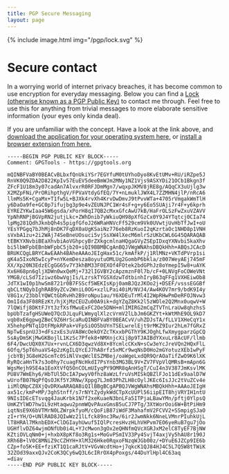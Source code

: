 ```yaml
---
title: PGP Secure Messaging
layout: page
---
```


{% include image.html img="/pgp/lock.svg" %}

# Secure contact

In a worrying world of internet privacy breaches, it has become common to use encryption for everyday messaging. Below you can find a [Lock (otherwise known as a PGP Public Key)](https://www.youtube.com/watch?v=E5FEqGYLL0o) to contact me through. Feel free to use this for anything from trivial messages to more elaborate sensitive information (your eyes only kinda deal).

If you are unfamiliar with the concept. Have a look at the link above, and [download the application for your operating system here,](https://gnupg.org/download/index.html) or [install a browser extension from here.](https://www.mailvelope.com/)


    -----BEGIN PGP PUBLIC KEY BLOCK-----
    Comment: GPGTools - https://gpgtools.org
    
    mQINBFVaBY0BEACvBLbxfQnUkiYSr7EGYfuM0tUYhoDyo8KvEtUMv+RU/iRZpe5J
    RnVK0Q9ZDA2D822KpIv57EuEV5deeBmWJm2MNy1NZ1Vjs9ASXYDi21OCb1Bkgn3f
    ZFcF1U18m3y07cadAn7AlvxrR0RFJDmMgn7/wqxpJKMV8jRE8g/AQqCX3uUjlg3w
    X2MZpFNi/PrORihpthgV/FPVaVtdyGfEQ/7Y+nLmuklJWX4L7ZZMHN4jlP/nRcA6
    llmMs5K+CgaMx+T1fw5L+BJXk4rvXh4KrvDwDmvJ9tPvvWTa+4705rVmgakWmTlH
    y6DaOa9fe+GC0p7ifujbg3p9e4vZEUNJPC1Wr4sF+g+y6Eo5SUAji7r4F+y6kprh
    EYREZYKwIaa45W6gsda/xPorH8qI7QB2cMxxGfcAwU7kB/HaFrOLSzFwZxuVZAVV
    YpNhRNPjBGVpRN2jutjLkc+ZWhDnib7yWkiuQH98pXfGzCx0Y9J4YTqtcj0CIa74
    lpMg281QdhJknbQh4s5pigfGfoJ26WRaHNVcFf529cm9Vk0UVwtjUvHbTfJwI+oU
    YEsYPGgq7bJhMj8nDK7FqDX0aUgKSaiNz776eb8RzKuoI2qKzrtaOc1NHD8p1VNH
    sVxbA1zu+2i2WAj74SeBneUOsuci5vjSsXW4lXecM6mlrSzUKbCWL6G45QARAQAB
    tEBKYXNvbiBEaXhvbiAoVGhpcyBrZXkgcmlnaHQgaGVyZSEpIDxqYXNvbi5kaXhv
    bi5lbWFpbEBnbWFpbC5jb20+iQI9BBMBCgAnBQJVWgWNAhsDBQkHhh+ABQsJCAcD
    BRUKCQgLBRYCAwEAAh4BAheAAAoJEIgHax51c/kmAfkP/j1RlMNz+VKTdPVrp1si
    gK4a5IxoN5wIcyP+nYKemDesza8oyutuOMLUg2GombP6bkla/z007WeyAEj745mF
    XX/Xp20N3EdzECgGG65v7Y3khBM33F0EXOf4FOtek2bdGPhJz8oYmepI5w8+uAYK
    Xx6H68pn6gljXDWn0wxQeMj+732lIGVBY2cApzmznF0l7b/cF+0LNVgFoCOWeVNt
    YMGB/cLSd7Iziwz6bwVgjIs/LzrskTYGSXdzwTdtbinhIryB63qFFg1VXHEiwOb8
    JdTX1wI0p1hwSm8721r0B7FSScf5WEKIsKpj0amBJQzJKOo2j+DSEF/vsssEGGBf
    qbCLtNQybIghRAB9yZCv2WniL0OG+xzlLPai40iM/NVJ4/Aw4KOV7mr9/bdK9I4y
    V8G1x/23bblYQWCtGbRvHh2B9roNpu1au/Y6XDEuTrMl4I2WpRHwPmDeRFOJNvw3
    Om1Ida3F08REzKt/hjXjMzCEUZu00A9ik+dgYZqZ8Kk2l5zWOle2Q2Mnx0uqwV+W
    7lQWifj8DKtFJYt3zfXsfMwuExFC2Oe5DNH+mlIMIRG2mCqZTVTnLraUw8qhzhsS
    bpUbTzafgHSUWeQ7QcDJLquFLWmyqlXlzcVrmV2lLbJm6GKZYt+kWtMhE9OL9kD7
    vqb0xE6gpwgZBeC9Z6HrScaRuQINBFVaBY0BEACvV/uhZDJsTA/fLLV1XHeCqY1x
    X5hehpPNTq1DtFMpkRPak+VFpSiOO5bUYnTSELwrelEjt9rMKZ9Iur2hLm7fGRxZ
    NpTwEspnUJ3+dFszxEs3uVA8WcOekOYZcTKxxbPGThY9KJOghLfwXmygparzGpCQ
    SsAyDmSKjMwGKBojlL1KzSc7Pfek8+NMXnjcXij8p9TJAIBdYXxuLr8AcUF/llmb
    6F4/DwcUQX0X7Ux+rvnLCX6D3qwzVd8X+8YcmlcCKxN+sCw3eYcJreVQn2HQxFlL
    6Ofq/5pT6huaVS4p2zKgILQYcEJ7hA8rfz5xMCr9wqNsD0Ho2mGYotuzXEb1wPyF
    jcbYBj3G8eH2GcmTc0SiNlVxqWclESZMBej/oaWgeLxdQR9QrAOaTifZwO9K6lXK
    RyRQcaHnTk7s3o0hy7cuagFNcHkdI7PsYnb3MG3BL9V+ZV7FVpVlQMRsB+mApn6G
    WgsMejh95E4a1EoXtVfQ5OnCOLmUIyqPY9OMR8qAnHSgT/CuI4n3V387JmKsvlMK
    PU8V7WmEhy6/HbTUl5DcIA7pwyV0fhz8aWzLfruVsMISkQBZlFJo11dEx9aalD7W
    wUrofB07NqPfQsOJKf5YJRNw/Xppg7LJm03PhZLH8cOylJKEc6IsJJc2tVuZCv4e
    iiMlQNpCZ8XjQvDRXwARAQABiQIlBBgBCgAPBQJVWgWNAhsMBQkHhh+AAAoJEIgH
    ax51c/kmP+MP/3ghStnff/s7rNYtZydykWdCTpXcUUPl56iipEIT8hjVRYIH1ntU
    9NIsIDEcETsvqg4JauKrbk1N7f2xeKuaeN3bnLFa5ITPjaLBawYMn/pftj0YlpsQ
    UmKZYlWD7hw1L9zHtaqwu2pnmWQvPAuxGmsB5uCJ7PTg/3XtWorOoi6W+BtPiHm9
    iqtNsE9X6bVTMrN0LZWrpkfyoM/cQoFiB87iWdF3MahafmV2FCVV2+SSmpigSJaO
    zI+rYH/O+UNlRAD8JQIwWz21lLfck89nc3Rw/6ir2JwmNkk6NneLVMnrPIuhkUjL
    lT8HRAl7MknbEDX+ClDGIayhUwuf5IQlPcresHvzHLhVHPvm7EO6yeRuB7gu7jOo
    UGHflvDZ64wjmONfUb0i4L+YJcMwon3gOx2eQHNfmQVcXGRJxM2elC8TyEF7BjNW
    KZtiOVLqNm0+j+hxbX8pKf8o3Rg1s+MoGvPSmIV33Py4SvjT4axjVy5hAU8r190J
    XRh6B+lV0C8MNiZ9cCZHYH+XlM326Hke0RqxoFNzqWJGb00z/+DYuE6JZCp9IE6b
    CZp+fo5K+EE+fziKT1Q1caRJtV+VGvWcdtHo+j7qkcK1QJ84HJ4C5L7Q5W8tTWiK
    32ZOd39axxQJv2CoK3QCy6wQ3L6cIRrOX4pPoxgs/44DuYlHpl4C63aq
    =diav
    -----END PGP PUBLIC KEY BLOCK-----
